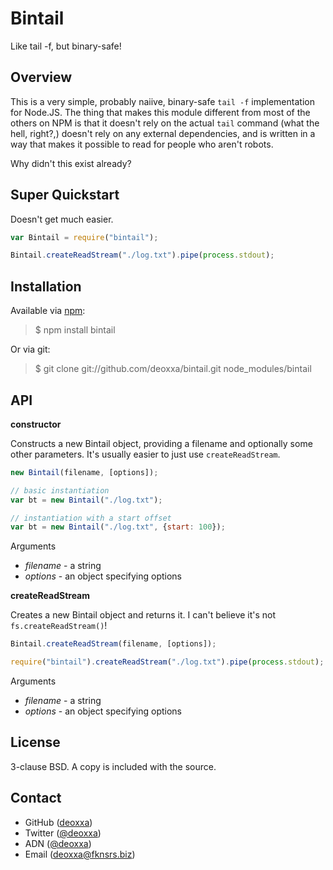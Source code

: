 Bintail
=======

Like tail -f, but binary-safe!

Overview
--------

This is a very simple, probably naiive, binary-safe `tail -f` implementation for
Node.JS. The thing that makes this module different from most of the others on
NPM is that it doesn't rely on the actual `tail` command (what the hell, right?,)
doesn't rely on any external dependencies, and is written in a way that makes it
possible to read for people who aren't robots.

Why didn't this exist already?

Super Quickstart
----------------

Doesn't get much easier.

```javascript
var Bintail = require("bintail");

Bintail.createReadStream("./log.txt").pipe(process.stdout);
```

Installation
------------

Available via [npm](http://npmjs.org/):

> $ npm install bintail

Or via git:

> $ git clone git://github.com/deoxxa/bintail.git node_modules/bintail

API
---

**constructor**

Constructs a new Bintail object, providing a filename and optionally some other
parameters. It's usually easier to just use `createReadStream`.

```javascript
new Bintail(filename, [options]);
```

```javascript
// basic instantiation
var bt = new Bintail("./log.txt");

// instantiation with a start offset
var bt = new Bintail("./log.txt", {start: 100});
```

Arguments

* _filename_ - a string
* _options_ - an object specifying options

**createReadStream**

Creates a new Bintail object and returns it. I can't believe it's not
`fs.createReadStream()`!

```javascript
Bintail.createReadStream(filename, [options]);
```

```javascript
require("bintail").createReadStream("./log.txt").pipe(process.stdout);
```

Arguments

* _filename_ - a string
* _options_ - an object specifying options

License
-------

3-clause BSD. A copy is included with the source.

Contact
-------

* GitHub ([deoxxa](http://github.com/deoxxa))
* Twitter ([@deoxxa](http://twitter.com/deoxxa))
* ADN ([@deoxxa](https://alpha.app.net/deoxxa))
* Email ([deoxxa@fknsrs.biz](mailto:deoxxa@fknsrs.biz))
